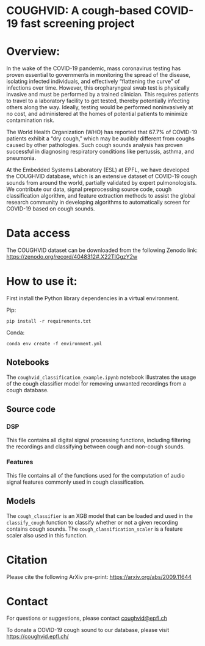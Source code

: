 
# COUGHVID: A cough-based COVID-19 fast screening project

# Overview: 

In the wake of the COVID-19 pandemic, mass coronavirus testing has proven essential to governments in monitoring the spread of the disease, isolating infected individuals, and effectively “flattening the curve” of infections over time. However, this oropharyngeal swab test is physically invasive and must be performed by a trained clinician. This requires patients to travel to a laboratory facility to get tested, thereby potentially infecting others along the way. Ideally, testing would be performed noninvasively at no cost, and administered at the homes of potential patients to minimize contamination risk.

The World Health Organization (WHO) has reported that 67.7% of COVID-19 patients exhibit a “dry cough,” which may be audibly different from coughs caused by other pathologies. Such cough sounds analysis has proven successful in diagnosing respiratory conditions like pertussis, asthma, and pneumonia.

At the Embedded Systems Laboratory (ESL) at EPFL, we have developed the COUGHVID database, which is an extensive dataset of COVID-19 cough sounds from around the world, partially validated by expert pulmonologists. We contribute our data, signal preprocessing source code, cough classification algorithm, and feature extraction methods to assist the global research community in developing algorithms to automatically screen for COVID-19 based on cough sounds.

# Data access

The COUGHVID dataset can be downloaded from the following Zenodo link: https://zenodo.org/record/4048312#.X22TIGgzY2w

# How to use it: 

First install the Python library dependencies in a virtual environment.

Pip:

```
pip install -r requirements.txt
```

Conda:

```
conda env create -f environment.yml
```

## Notebooks
The `coughvid_classification_example.ipynb` notebook illustrates the usage of the cough classifier model for removing unwanted recordings from a cough database.

## Source code

### DSP

This file contains all digital signal processing functions, including filtering the recordings and classifying between cough and non-cough sounds.

### Features

This file contains all of the functions used for the computation of audio signal features commonly used in cough classification.

## Models

The  `cough_classifier` is an XGB model that can be loaded and used in the `classify_cough` function to classify whether or not a given recording contains cough sounds. The `cough_classification_scaler` is a feature scaler also used in this function.


# Citation

Please cite the following ArXiv pre-print: https://arxiv.org/abs/2009.11644

# Contact

For questions or suggestions, please contact coughvid@epfl.ch

To donate a COVID-19 cough sound to our database, please visit https://coughvid.epfl.ch/